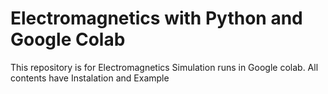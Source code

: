# Electromagnetics with Python and Google Colab
This repository is for Electromagnetics Simulation runs in Google colab.
All contents have Instalation and Example

